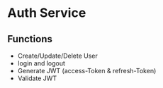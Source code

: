 # Auth Service

## Functions

- Create/Update/Delete User
- login and logout
- Generate JWT (access-Token & refresh-Token)
- Validate JWT
